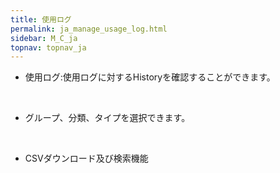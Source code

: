 ```yaml
---
title: 使用ログ
permalink: ja_manage_usage_log.html
sidebar: M_C_ja
topnav: topnav_ja
---
```


- 使用ログ:使用ログに対するHistoryを確認することができます。

 <!-- [![image](/docs/images/Manual/common/manage/usage_log/1.png){: width="800" }](/docs/images/Manual/common/manage/usage_log/1.png){: target="_blank"}-->

<br />

  - グループ、分類、タイプを選択できます。
  
  <!-- [![image](/docs/images/Manual/common/manage/usage_log/2.png)](/docs/images/Manual/common/manage/usage_log/2.png){: target="_blank"}-->

<br />

  - CSVダウンロード及び検索機能

  <!-- [![image](/docs/images/Manual/common/manage/usage_log/3.png)](/docs/images/Manual/common/manage/usage_log/3.png){: target="_blank"}-->